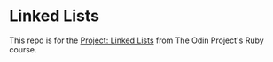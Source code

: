 # Linked Lists

This repo is for the [Project: Linked Lists](https://www.theodinproject.com/lessons/ruby-linked-lists) from The Odin Project's Ruby course.
